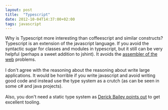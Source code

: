 ```yaml
---
layout: post
title:  "Typescript"
date: 2012-10-04T14:37:00+02:00
tags: javascript
---
```


Why is Typescript more interesting than coffeescript and similar constructs? Typescript is an extension of the javascript language. If you avoid the syntactic sugar for classes and modules in typescript, but it still can be very helpful (perhaps a sweet addition to jshint). It avoids the <a href="http://ryanflorence.com/2011/case-against-coffeescript/">assembler of the web</a> problems.<br><br>
I don't agree with the reasoning about the reasoning about write large applications. It would be horrible if you write javascript and avoid writing good code and instead use the type system as a crutch (as can be seen in some c# and java projects).<br><br>
Also, you don't need a static type system as <a href="http://channel9.msdn.com/posts/Anders-Hejlsberg-Introducing-TypeScript#c634847050528845048">Derick Bailey points out</a> to get excellent tooling.
<div style="clear: both;"></div>